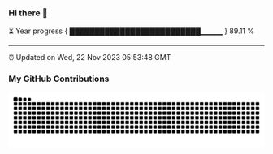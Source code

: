 ### Hi there 👋

⏳ Year progress { ██████████████████████████▁▁▁▁ } 89.11 %

---

⏰ Updated on Wed, 22 Nov 2023 05:53:48 GMT


### My GitHub Contributions    

![](https://raw.githubusercontent.com/starr-r/starr-r/output/github-contribution-grid-snake.svg)    
